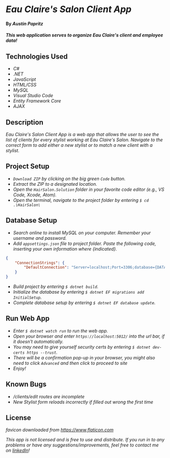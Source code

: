 # _Eau Claire's Salon Client App_

#### By _Austin Papritz_

#### _This web application serves to organize Eau Claire's client and employee data!_

## Technologies Used

* _C#_
* _.NET_
* _JavaScript_
* _HTML/CSS_
* _MySQL_
* _Visual Studio Code_
* _Entity Framework Core_
* _AJAX_

## Description

_Eau Claire's Salon Client App is a web app that allows the user to see the list of clients for every stylist working at Eau Claire's Salon. Navigate to the correct form to add either a new stylist or to match a new client with a stylist._

## Project Setup

* _`Download ZIP` by clicking on the big green `Code` button._
* _Extract the ZIP to a designated location._
* _Open the `HairSalon.Solution` folder in your favorite code editor (e.g., VS Code, Xcode, Atom)._
* _Open the terminal, navigate to the project folder by entering `$ cd .\HairSalon\`_

## Database Setup

* _Search online to install MySQL on your computer. Remember your username and password._
* _Add `appsettings.json` file to project folder. Paste the following code, inserting your own information where {indicated}._

```json
{
    "ConnectionStrings": {
        "DefaultConnection": "Server=localhost;Port=3306;database={DATABASENAME};uid={USERNAME};pwd={PASSWORD};"
    }
}
```

* _Build project by entering `$ dotnet build`._
* _Initialize the database by entering `$ dotnet EF migrations add InitialSetup`._
* _Complete database setup by entering `$ dotnet EF database update`._

## Run Web App

* _Enter `$ dotnet watch run` to run the web app._
* _Open your browser and enter `https://localhost:5012/` into the url bar, if it doesn't automatically._
* _You may need to give yourself security certs by entering `$ dotnet dev-certs https --trust`._
* _There will be a confirmation pop-up in your browser, you might also need to click `Advanced` and then click to proceed to site_
* _Enjoy!_

## Known Bugs

* _/clients/edit routes are incomplete_
* _New Stylist form reloads incorrectly if filled out wrong the first time_

## License

_favicon downloaded from https://www.flaticon.com_

_This app is not licensed and is free to use and distribute._
_If you run in to any problems or have any suggestions/improvements, feel free to contact me on [linkedIn](https://www.linkedin.com/in/austin-papritz)!_
